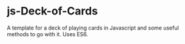# js-Deck-of-Cards
A template for a deck of playing cards in Javascript and some useful methods to go with it. Uses ES6.
